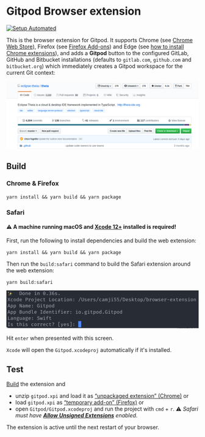 # Gitpod Browser extension
[![Setup Automated](https://img.shields.io/badge/setup-automated-blue?logo=gitpod)](https://gitpod.io/#https://github.com/gitpod-io/browser-extension)

This is the browser extension for Gitpod. It supports Chrome (see [Chrome Web Store](https://chrome.google.com/webstore/detail/dodmmooeoklaejobgleioelladacbeki/)), Firefox (see [Firefox Add-ons](https://addons.mozilla.org/firefox/addon/gitpod/)) and Edge (see [how to install Chrome extensions](https://support.microsoft.com/help/4538971/microsoft-edge-add-or-remove-extensions)), and adds a **Gitpod** button to the configured GitLab, GitHub and Bitbucket installations (defaults to `gitlab.com`, `github.com` and `bitbucket.org`) which immediately creates a Gitpod workspace for the current Git context:

 ![Gitpodify](./docs/github-injected.png "Gitpodify")

## Build

### Chrome & Firefox

```
yarn install && yarn build && yarn package
```

### Safari

#### ⚠️ A machine running macOS and [Xcode 12+](https://developer.apple.com/xcode/) installed is required!

First, run the following to install dependencies and build the web extension:

```
yarn install && yarn build && yarn package
```

Then run the `build:safari` command to build the Safari extension around the web extension:

```
yarn build:safari
```

![Confirm Safari](./docs/safari-confirm.png "Confirm Safari")

Hit `enter` when presented with this screen.

`Xcode` will open the `Gitpod.xcodeproj` automatically if it's installed.

## Test

[Build](#build) the extension and
* unzip `gitpod.xpi` and load it as [“unpackaged extension” (Chrome)](https://developer.chrome.com/extensions/getstarted) or
* load `gitpod.xpi` as [“temporary add-on” (Firefox)](https://blog.mozilla.org/addons/2015/12/23/loading-temporary-add-ons/) or
* open `Gitpod/Gitpod.xcodeproj` and run the project with `cmd` + `r`. ⚠️ _Safari must have [**Allow Unsigned Extensions**](https://developer.apple.com/documentation/safariservices/safari_app_extensions/building_a_safari_app_extension) enabled._

The extension is active until the next restart of your browser.

